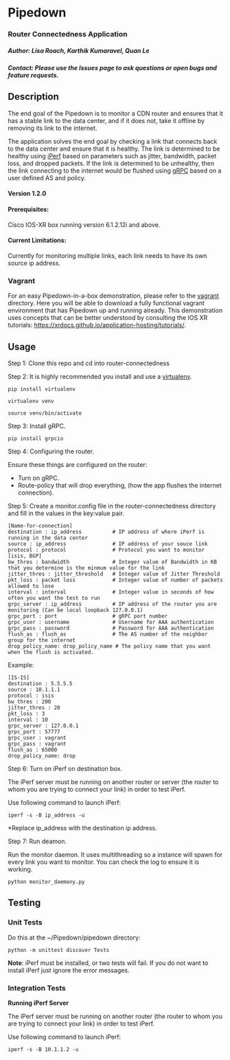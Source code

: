 # Pipedown
### Router Connectedness Application

##### Author: Lisa Roach, Karthik Kumaravel, Quan Le
##### Contact: Please use the Issues page to ask questions or open bugs and feature requests.
## Description

The end goal of the Pipedown is to monitor a CDN router and ensures that it has a stable link to the data center, and if it does not, take it offline by removing its link to the internet.

The application solves the end goal by checking a link that connects back to the data center and ensure that it is healthy. The link is determined to be healthy using [iPerf](https://iperf.fr/) based on parameters such as jitter, bandwidth, packet loss, and dropped packets. If the link is determined to be unhealthy, then the link connecting to the internet would be flushed using [gRPC](http://www.grpc.io/) based on a user defined AS and policy.

#### Version 1.2.0

#### Prerequisites:

Cisco IOS-XR box running version 6.1.2.12i and above.

#### Current Limitations:

Currently for monitoring multiple links, each link needs to have its own source ip address.

### Vagrant

For an easy Pipedown-in-a-box demonstration, please refer to the [vagrant](https://github.com/cisco-ie/Pipedown/tree/master/vagrant) directory. Here you will be able to download a fully functional vagrant environment that has Pipedown up and running already. This demonstration uses concepts that can be better understood by consulting the IOS XR tutorials: https://xrdocs.github.io/application-hosting/tutorials/.

## Usage

Step 1: Clone this repo and cd into router-connectedness

Step 2: It is highly recommended you install and use a [virtualenv](https://virtualenv.pypa.io/en/stable/).

```
pip install virtualenv

virtualenv venv

source venv/bin/activate
```

Step 3: Install gRPC.

`pip install grpcio`

Step 4: Configuring the router.

Ensure these things are configured on the router:

- Turn on gRPC.
- Route-policy that will drop everything, (how the app flushes the internet connection).

Step 5: Create a monitor.config file in the router-connectedness directory and fill in the values in the key:value pair.

```
[Name-for-connection]
destination : ip_address          # IP address of where iPerf is running in the data center
source : ip_address               # IP address of your souce link
protocol : protocol               # Protocol you want to monitor [isis, BGP]
bw_thres : bandwidth              # Integer value of Bandwidth in KB that you determine is the minmum value for the link
jitter_thres : jitter_threshold   # Integer value of Jitter Threshold
pkt_loss : packet loss            # Integer value of number of packets allowed to lose
interval : interval               # Integer value in seconds of how often you want the test to run
grpc_server : ip_address          # IP address of the router you are monitoring (Can be local loopback 127.0.0.1)
grpc_port : port                  # gRPC port number
grpc_user : username              # Username for AAA authentication
grpc_pass : password              # Password for AAA authentication
flush_as : flush_as               # The AS number of the neighbor group for the internet
drop_policy_name: drop_policy_name # The policy name that you want when the flush is activated.
```
Example:
```
[IS-IS]
destination : 5.5.5.5
source : 10.1.1.1
protocol : isis
bw_thres : 200
jitter_thres : 20
pkt_loss : 3
interval : 10
grpc_server : 127.0.0.1
grpc_port : 57777
grpc_user : vagrant
grpc_pass : vagrant
flush_as : 65000
drop_policy_name: drop
```

Step 6: Turn on iPerf on destination box.

The iPerf server must be running on another router or server (the router to whom you are trying to connect your link) in order to test iPerf.

Use following command to launch iPerf:

```iperf -s -B ip_address -u```

*Replace ip_address with the destination ip address.

Step 7: Run deamon.

Run the monitor daemon. It uses multithreading so a instance will spawn for every link you want to monitor. You can check the log to ensure it is working.

```python monitor_daemony.py```


## Testing

### Unit Tests

Do this at the ~/Pipedown/pipedown directory:


```python -m unittest discover Tests```


**Note**: iPerf must be installed, or two tests will fail. If you do not want to install iPerf just ignore the error messages.


### Integration Tests

**Running iPerf Server**

The iPerf server must be running on another router (the router to whom you are trying to connect your link) in order to test iPerf.

Use following command to launch iPerf:


```iperf -s -B 10.1.1.2 -u```
